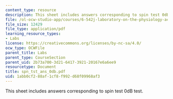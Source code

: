 ```yaml
---
content_type: resource
description: This sheet includes answers corresponding to spin test 0dB test.
file: /ol-ocw-studio-app/courses/6-542j-laboratory-on-the-physiology-acoustics-and-perception-of-speech-fall-2005/1abb0cf288af1cf8f992d68f09968af3_spn_tst_ans_0db.pdf
file_size: 12429
file_type: application/pdf
learning_resource_types:
- Labs
license: https://creativecommons.org/licenses/by-nc-sa/4.0/
ocw_type: OCWFile
parent_title: Labs
parent_type: CourseSection
parent_uid: 2b73a700-3d21-6417-3921-20167e6a6ee9
resourcetype: Document
title: spn_tst_ans_0db.pdf
uid: 1abb0cf2-88af-1cf8-f992-d68f09968af3
---
```

This sheet includes answers corresponding to spin test 0dB test.
